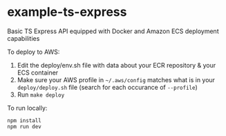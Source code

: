 # example-ts-express

Basic TS Express API equipped with Docker and Amazon ECS deployment capabilities

To deploy to AWS:

1. Edit the deploy/env.sh file with data about your ECR repository & your ECS container
2. Make sure your AWS profile in `~/.aws/config` matches what is in your `deploy/deploy.sh` file (search for each occurance of `--profile`)
3. Run `make deploy`

To run locally:

```
npm install
npm run dev
```
